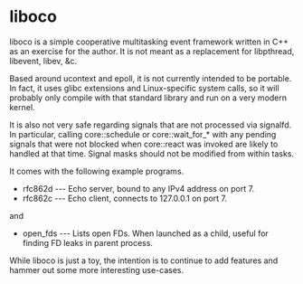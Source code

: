liboco
======

liboco is a simple cooperative multitasking event framework written in C++
as an exercise for the author.  It is not meant as a replacement for
libpthread, libevent, libev, &c.

Based around ucontext and epoll, it is not currently intended to be
portable.  In fact, it uses glibc extensions and Linux-specific system
calls, so it will probably only compile with that standard library and run
on a very modern kernel.

It is also not very safe regarding signals that are not processed via
signalfd.  In particular, calling core::schedule or core::wait_for_* with
any pending signals that were not blocked when core::react was invoked are
likely to handled at that time.  Signal masks should not be modified from
within tasks.

It comes with the following example programs.

 * rfc862d --- Echo server, bound to any IPv4 address on port 7.
 * rfc862c --- Echo client, connects to 127.0.0.1 on port 7.

and

 * open_fds --- Lists open FDs.  When launched as a child, useful for
   finding FD leaks in parent process.

While liboco is just a toy, the intention is to continue to add features and
hammer out some more interesting use-cases.
